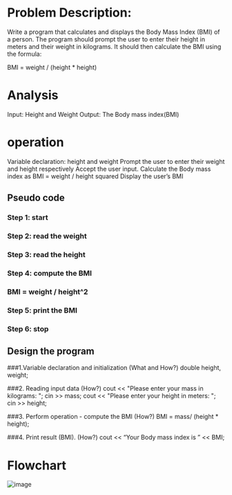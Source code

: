 # Problem Description:
Write a program that calculates and displays the Body Mass Index (BMI) of a person. The program should prompt the user to enter their height in meters and their weight in kilograms. It should then calculate the BMI using the formula:

BMI = weight / (height * height)


# Analysis
Input: Height and Weight
Output: The Body mass index(BMI)

# operation
Variable declaration: height and weight
Prompt the user to enter their weight and height respectively
Accept the user input.
Calculate the Body mass index as BMI = weight / height squared
Display the user’s BMI

## Pseudo code
### Step 1: start
### Step 2: read the weight
### Step 3: read the height
### Step 4: compute the BMI
### BMI = weight / height^2
### Step 5: print the BMI
### Step 6: stop

## Design the program
###1.Variable declaration and initialization (What and How?)
double height, weight;

###2. Reading input data (How?)
cout << "Please enter your mass in kilograms: ";
cin >> mass;
cout << "Please enter your height in meters: ";
cin >> height;

###3. Perform operation - compute the BMI (How?)
BMI = mass/ (height * height);

###4. Print result (BMI). (How?)
cout << “Your Body mass index is ” << BMI;

# Flowchart




![image](https://github.com/SWEG-2015EC-Batch/Lovelace-Coders/assets/149230080/42cd9289-cbcd-4bf2-8dfb-7ab33408356a)





